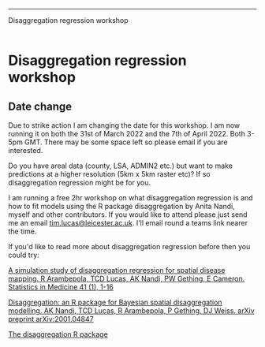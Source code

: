 
---
Disaggregation regression workshop<br/><br/>



Disaggregation regression workshop
===========================================

Date change
------------

Due to strike action I am changing the date for this workshop. 
I am now running it on both the 31st of March 2022 and the 7th of April 2022. 
Both 3-5pm GMT.
There may be some space left so please email if you are interested.




Do you have areal data (county, LSA, ADMIN2 etc.) but want to make predictions at a higher resolution (5km x 5km raster etc)?
If so disaggregation regression might be for you.

I am running a free 2hr workshop on what disaggregation regression is and how to fit models using the R package disaggregation by Anita Nandi, myself and other contributors. If you would like to attend please just send me an email tim.lucas@leicester.ac.uk. I'll email round a teams link nearer the time.

If you'd like to read more about disaggregation regression before then you could try:



[A simulation study of disaggregation regression for spatial disease mapping. R Arambepola, TCD Lucas, AK Nandi, PW Gething, E Cameron. Statistics in Medicine 41 (1), 1-16](https://scholar.google.com/citations?view_op=view_citation&hl=en&user=WfpSfMAAAAAJ&cstart=20&pagesize=80&citation_for_view=WfpSfMAAAAAJ:R3hNpaxXUhUC)


[Disaggregation: an R package for Bayesian spatial disaggregation modelling. AK Nandi, TCD Lucas, R Arambepola, P Gething, DJ Weiss. arXiv preprint arXiv:2001.04847](https://scholar.google.com/citations?view_op=view_citation&hl=en&user=WfpSfMAAAAAJ&cstart=20&pagesize=80&citation_for_view=WfpSfMAAAAAJ:qUcmZB5y_30C)


[The disaggregation R package](https://github.com/aknandi/disaggregation)
